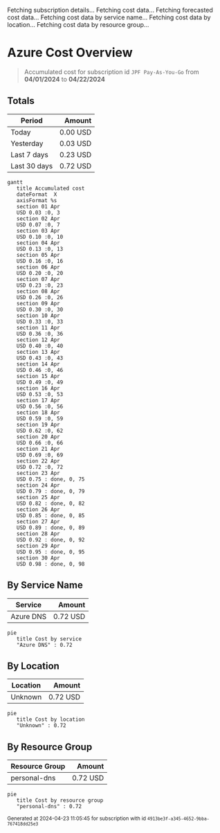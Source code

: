 Fetching subscription details...
Fetching cost data...
Fetching forecasted cost data...
Fetching cost data by service name...
Fetching cost data by location...
Fetching cost data by resource group...
# Azure Cost Overview

> Accumulated cost for subscription id `JPF Pay-As-You-Go` from **04/01/2024** to **04/22/2024**

## Totals

|Period|Amount|
|---|---:|
|Today|0.00 USD|
|Yesterday|0.03 USD|
|Last 7 days|0.23 USD|
|Last 30 days|0.72 USD|

```mermaid
gantt
   title Accumulated cost
   dateFormat  X
   axisFormat %s
   section 01 Apr
   USD 0.03 :0, 3
   section 02 Apr
   USD 0.07 :0, 7
   section 03 Apr
   USD 0.10 :0, 10
   section 04 Apr
   USD 0.13 :0, 13
   section 05 Apr
   USD 0.16 :0, 16
   section 06 Apr
   USD 0.20 :0, 20
   section 07 Apr
   USD 0.23 :0, 23
   section 08 Apr
   USD 0.26 :0, 26
   section 09 Apr
   USD 0.30 :0, 30
   section 10 Apr
   USD 0.33 :0, 33
   section 11 Apr
   USD 0.36 :0, 36
   section 12 Apr
   USD 0.40 :0, 40
   section 13 Apr
   USD 0.43 :0, 43
   section 14 Apr
   USD 0.46 :0, 46
   section 15 Apr
   USD 0.49 :0, 49
   section 16 Apr
   USD 0.53 :0, 53
   section 17 Apr
   USD 0.56 :0, 56
   section 18 Apr
   USD 0.59 :0, 59
   section 19 Apr
   USD 0.62 :0, 62
   section 20 Apr
   USD 0.66 :0, 66
   section 21 Apr
   USD 0.69 :0, 69
   section 22 Apr
   USD 0.72 :0, 72
   section 23 Apr
   USD 0.75 : done, 0, 75
   section 24 Apr
   USD 0.79 : done, 0, 79
   section 25 Apr
   USD 0.82 : done, 0, 82
   section 26 Apr
   USD 0.85 : done, 0, 85
   section 27 Apr
   USD 0.89 : done, 0, 89
   section 28 Apr
   USD 0.92 : done, 0, 92
   section 29 Apr
   USD 0.95 : done, 0, 95
   section 30 Apr
   USD 0.98 : done, 0, 98
```

## By Service Name

|Service|Amount|
|---|---:|
|Azure DNS|0.72 USD|

```mermaid
pie
   title Cost by service
   "Azure DNS" : 0.72
```

## By Location

|Location|Amount|
|---|---:|
|Unknown|0.72 USD|

```mermaid
pie
   title Cost by location
   "Unknown" : 0.72
```

## By Resource Group

|Resource Group|Amount|
|---|---:|
|personal-dns|0.72 USD|

```mermaid
pie
   title Cost by resource group
   "personal-dns" : 0.72
```

<sup>Generated at 2024-04-23 11:05:45 for subscription with id `4913be3f-a345-4652-9bba-767418dd25e3`</sup>
